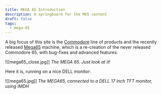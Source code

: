 ```yaml
---
title: MEGA 65 Introduction
description: A springboard for the M65 content
draft: false
tags:
  - mega-65
---
```


A big focus of this site is the [Commodore](https://en.wikipedia.org/wiki/Commodore_International) line of products and the recently released [Mega65](https://mega65.org/) machine, which is a re-creation of the never released Commodore 65, with bug-fixes and advanced features.

![[mega65_close.jpg]]
*The MEGA 65. Just look at it!*

Here it is, running on a nice DELL monitor:

![[mega65.jpg]]
*The MEGA65, connected to a DELL 17 inch TFT monitor, using IMDH*

